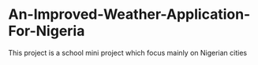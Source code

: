 # An-Improved-Weather-Application-For-Nigeria
This project is a school mini project which focus mainly on Nigerian cities

